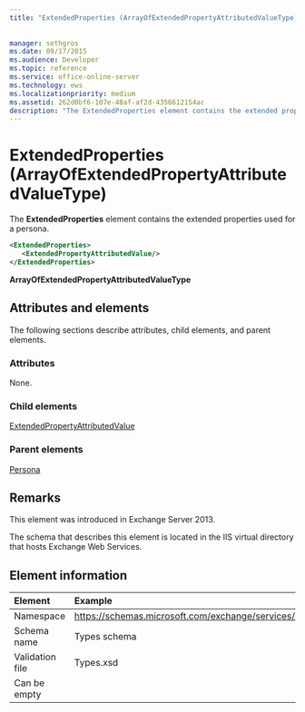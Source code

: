 ```yaml
---
title: "ExtendedProperties (ArrayOfExtendedPropertyAttributedValueType)"
 
 
manager: sethgros
ms.date: 09/17/2015
ms.audience: Developer
ms.topic: reference
ms.service: office-online-server
ms.technology: ews
ms.localizationpriority: medium
ms.assetid: 262d0bf6-107e-48af-af2d-4356612154ac
description: "The ExtendedProperties element contains the extended properties used for a persona."
---
```


# ExtendedProperties (ArrayOfExtendedPropertyAttributedValueType)

The **ExtendedProperties** element contains the extended properties used for a persona. 
  
```XML
<ExtendedProperties>
   <ExtendedPropertyAttributedValue/>
</ExtendedProperties>
```

 **ArrayOfExtendedPropertyAttributedValueType**
## Attributes and elements

The following sections describe attributes, child elements, and parent elements.
  
### Attributes

None.
  
### Child elements

[ExtendedPropertyAttributedValue](extendedpropertyattributedvalue.md)
  
### Parent elements

[Persona](persona.md)
  
## Remarks

This element was introduced in Exchange Server 2013.
  
The schema that describes this element is located in the IIS virtual directory that hosts Exchange Web Services.
  
## Element information

| Element | Example |
|:-----|:-----|
|Namespace  <br/> |https://schemas.microsoft.com/exchange/services/2006/types  <br/> |
|Schema name  <br/> |Types schema  <br/> |
|Validation file  <br/> |Types.xsd  <br/> |
|Can be empty  <br/> ||
   

